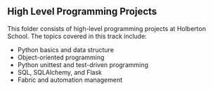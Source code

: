 ## High Level Programming Projects  
  
This folder consists of high-level programming projects at Holberton School. The topics covered in this track include:
* Python basics and data structure
* Object-oriented programming
* Python unittest and test-driven programming
* SQL, SQLAlchemy, and Flask
* Fabric and automation management
